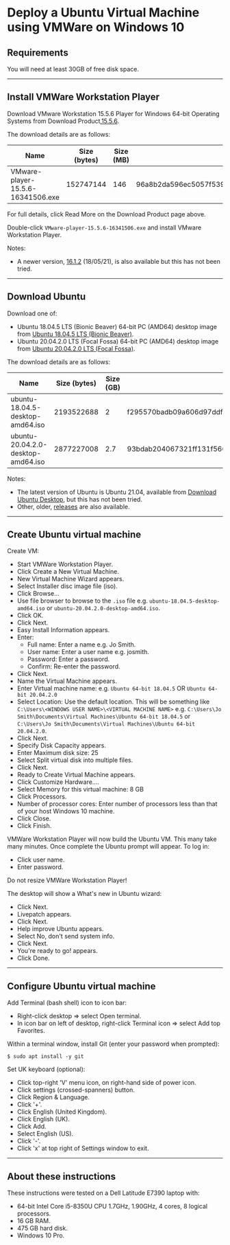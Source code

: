 # Deploy a Ubuntu Virtual Machine using VMWare on Windows 10

## Requirements

You will need at least 30GB of free disk space.

---

## Install VMWare Workstation Player

Download VMware Workstation 15.5.6 Player for Windows 64-bit Operating Systems from Download Product,[15.5.6](https://my.vmware.com/en/web/vmware/downloads/details?downloadGroup=PLAYER-1556&productId=800).

The download details are as follows:

| Name | Size (bytes) | Size (MB) | SHA256 checksum |
| ---- | ------------ | --------- | --------------- |
| VMware-player-15.5.6-16341506.exe | 152747144 | 146 | 96a8b2da596ec5057f53992b200b834ecba1f6d0ee2290bec2b3e28459c42f7e |

For full details, click Read More on the Download Product page above.

Double-click `VMware-player-15.5.6-16341506.exe` and install VMware Workstation Player.

Notes:

* A newer version, [16.1.2](https://my.vmware.com/web/vmware/downloads/details?downloadGroup=WKST-PLAYER-1612&productId=1039&rPId=66621) (18/05/21), is also available but this has not been tried.

---

## Download Ubuntu

Download one of:

* Ubuntu 18.04.5 LTS (Bionic Beaver) 64-bit PC (AMD64) desktop image from [Ubuntu 18.04.5 LTS (Bionic Beaver)](https://releases.ubuntu.com/bionic/).
* Ubuntu 20.04.2.0 LTS (Focal Fossa) 64-bit PC (AMD64) desktop image from [Ubuntu 20.04.2.0 LTS (Focal Fossa)](https://releases.ubuntu.com/focal/).

The download details are as follows:

| Name | Size (bytes) | Size (GB) | SHA256 checksum |
| ---- | ------------ | --------- | --------------- |
| ubuntu-18.04.5-desktop-amd64.iso | 2193522688 | 2 | f295570badb09a606d97ddfc3421d7bf210b4a81c07ba81e9c040eda6ddea6a0 |
| ubuntu-20.04.2.0-desktop-amd64.iso | 2877227008 | 2.7 | 93bdab204067321ff131f560879db46bee3b994bf24836bb78538640f689e58f |

Notes:

* The latest version of Ubuntu is Ubuntu 21.04, available from [Download Ubuntu Desktop](https://www.ubuntu.com/download/desktop), but this has not been tried.
* Other, older, [releases](https://releases.ubuntu.com/) are also available.

-----

## Create Ubuntu virtual machine

Create VM:

* Start VMWare Workstation Player.
* Click Create a New Virtual Machine.
* New Virtual Machine Wizard appears.
* Select Installer disc image file (iso).
* Click Browse...
* Use file browser to browse to the `.iso` file e.g. `ubuntu-18.04.5-desktop-amd64.iso` or `ubuntu-20.04.2.0-desktop-amd64.iso`.
* Click OK.
* Click Next.
* Easy Install Information appears.
* Enter:
  - Full name: Enter a name e.g. Jo Smith.
  - User name: Enter a user name e.g. josmith.
  - Password: Enter a password.
  - Confirm: Re-enter the password.
* Click Next.
* Name the Virtual Machine appears.
* Enter Virtual machine name: e.g. `Ubuntu 64-bit 18.04.5` OR `Ubuntu 64-bit 20.04.2.0`
* Select Location: Use the default location. This will be something like `C:\Users\<WINDOWS USER NAME>\<VIRTUAL MACHINE NAME>` e.g. `C:\Users\Jo Smith\Documents\Virtual Machines\Ubuntu 64-bit 18.04.5` or `C:\Users\Jo Smith\Documents\Virtual Machines\Ubuntu 64-bit 20.04.2.0`.
* Click Next.
* Specify Disk Capacity appears.
* Enter Maximum disk size: 25
* Select Split virtual disk into multiple files.
* Click Next.
* Ready to Create Virtual Machine appears.
* Click Customize Hardware....
* Select Memory for this virtual machine: 8 GB
* Click Processors.
* Number of processor cores: Enter number of processors less than that of your host Windows 10 machine.
* Click Close.
* Click Finish.

VMWare Workstation Player will now build the Ubuntu VM. This many take many minutes. Once complete the Ubuntu prompt will appear. To log in:

* Click user name.
* Enter password.

Do not resize VMWare Workstation Player!

The desktop will show a What's new in Ubuntu wizard:

* Click Next.
* Livepatch appears.
* Click Next.
* Help improve Ubuntu appears.
* Select No, don't send system info.
* Click Next.
* You're ready to go! appears.
* Click Done.

---

## Configure Ubuntu virtual machine

Add Terminal (bash shell) icon to icon bar:

* Right-click desktop => select Open terminal.
* In icon bar on left of desktop, right-click Terminal icon => select Add top Favorites.

Within a terminal window, install Git (enter your password when prompted):

```console
$ sudo apt install -y git
```

Set UK keyboard (optional):

* Click top-right 'V' menu icon, on right-hand side of power icon.
* Click settings (crossed-spanners) button.
* Click Region & Language.
* Click '+'.
* Click English (United Kingdom).
* Click English (UK).
* Click Add.
* Select English (US).
* Click '-'.
* Click 'x' at top right of Settings window to exit.

---

## About these instructions

These instructions were tested on a Dell Latitude E7390 laptop with:

* 64-bit Intel Core i5-8350U CPU 1.7GHz, 1.90GHz, 4 cores, 8 logical processors.
* 16 GB RAM.
* 475 GB hard disk.
* Windows 10 Pro.
